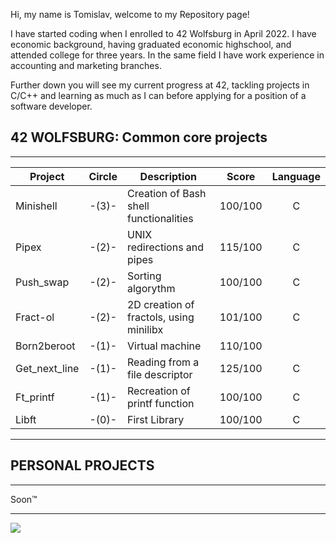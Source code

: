 <p align="left">Hi, my name is Tomislav, welcome to my Repository page!

I have started coding when I enrolled to 42 Wolfsburg in April 2022. I have economic background, having graduated economic highschool, and attended college for three years. In the same field I have work experience in accounting and marketing branches.

Further down you will see my current progress at 42, tackling projects in C/C++ and learning as much as I can before applying for a position of a software developer.</p>

<h2 align="left">42 WOLFSBURG: Common core projects</h2>

___


| Project   | Circle  | Description     | Score    | Language |
|-----------|:-------:|-----------------|:--------:|:--------:|
|Minishell|-(3)-|Creation of Bash shell functionalities|100/100|C|
|Pipex|-(2)-|UNIX redirections and pipes| 115/100| C|
|Push_swap|-(2)-|Sorting algorythm|100/100|C|
|Fract-ol|-(2)-|2D creation of fractols, using minilibx|101/100|C|
|Born2beroot|-(1)-|Virtual machine|110/100| |
|Get_next_line|-(1)-|Reading from a file descriptor|125/100|C|
|Ft_printf  |-(1)-    |Recreation of printf function|100/100|C|
|Libft      |-(0)-    |First Library    |100/100   |C         |

___

<h2 align="left">PERSONAL PROJECTS</h2>

___

Soon™

___



<img align="left">![](https://github-readme-stats.vercel.app/api?username=Valsimot&show_icons=true&theme=radical)


